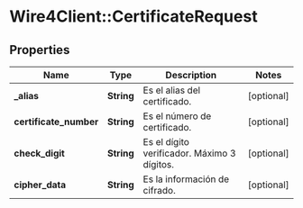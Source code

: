# Wire4Client::CertificateRequest

## Properties
Name | Type | Description | Notes
------------ | ------------- | ------------- | -------------
**_alias** | **String** | Es el alias del certificado. | [optional] 
**certificate_number** | **String** | Es el número de certificado. | [optional] 
**check_digit** | **String** | Es el dígito verificador. Máximo 3 dígitos. | [optional] 
**cipher_data** | **String** | Es la información de cifrado. | [optional] 


